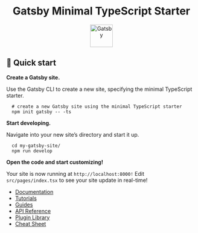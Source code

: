<h1 align="center">
  Gatsby Minimal TypeScript Starter
</h1>
<p align="center">
  <a href="https://www.gatsbyjs.com/?utm_source=starter&utm_medium=readme&utm_campaign=minimal-starter-ts">
    <img alt="Gatsby" src="https://www.gatsbyjs.com/Gatsby-Monogram.svg" width="60" />
  </a>
</p>

## 🚀 Quick start

**Create a Gatsby site.**

Use the Gatsby CLI to create a new site, specifying the minimal TypeScript starter.

```shell
  # create a new Gatsby site using the minimal TypeScript starter
  npm init gatsby -- -ts
```

**Start developing.**

Navigate into your new site’s directory and start it up.
```shell
  cd my-gatsby-site/
  npm run develop
```

**Open the code and start customizing!**

Your site is now running at `http://localhost:8000!`
Edit `src/pages/index.tsx` to see your site update in real-time!

- [Documentation](https://www.gatsbyjs.com/docs/?utm_source=starter&utm_medium=readme&utm_campaign=minimal-starter-ts)
- [Tutorials](https://www.gatsbyjs.com/tutorial/?utm_source=starter&utm_medium=readme&utm_campaign=minimal-starter-ts)
- [Guides](https://www.gatsbyjs.com/tutorial/?utm_source=starter&utm_medium=readme&utm_campaign=minimal-starter-ts)
- [API Reference](https://www.gatsbyjs.com/docs/api-reference/?utm_source=starter&utm_medium=readme&utm_campaign=minimal-starter-ts)
- [Plugin Library](https://www.gatsbyjs.com/plugins?utm_source=starter&utm_medium=readme&utm_campaign=minimal-starter-ts)
- [Cheat Sheet](https://www.gatsbyjs.com/docs/cheat-sheet/?utm_source=starter&utm_medium=readme&utm_campaign=minimal-starter-ts)
